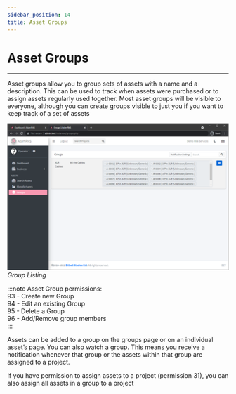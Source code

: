 ```yaml
---
sidebar_position: 14
title: Asset Groups
---
```


# Asset Groups
---

Asset groups allow you to group sets of assets with a name and a description. This can be used to track when assets were purchased or to assign assets regularly used together. Most asset groups will be visible to everyone, although you can create groups visible to just you if you want to keep track of a set of assets

![Assets Group Page](../../../static/img/tutorial/assets/assets-groups.png "XLR asset group in Demo Hire Services")
*Group Listing*

:::note Asset Group permissions:  
93 - Create new Group  
94 - Edit an existing Group   
95 - Delete a Group  
96 - Add/Remove group members  
:::

Assets can be added to a group on the groups page or on an individual asset’s page.
You can also watch a group. This means you receive a notification whenever that group or the assets within that group are assigned to a project.

If you have permission to assign assets to a project (permission 31), you can also assign all assets in a group to a project
